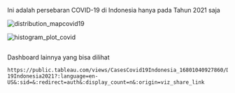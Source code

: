 Ini adalah persebaran COVID-19 di Indonesia hanya pada Tahun 2021 saja

![distribution_mapcovid19](https://github.com/user-attachments/assets/96ea7c7e-6f91-41fc-b108-7aad97371b1b)

![histogram_plot_covid](https://github.com/user-attachments/assets/81edf81c-a69f-4911-8d7b-8007a411766c)

##
Dashboard lainnya yang bisa dilihat
```
https://public.tableau.com/views/CasesCovid19Indonesia_16801040927860/DashboardCovid-19Indonesia2021?:language=en-US&:sid=&:redirect=auth&:display_count=n&:origin=viz_share_link
